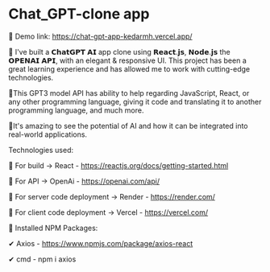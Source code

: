 # Chat_GPT-clone app

🔶 Demo link: https://chat-gpt-app-kedarmh.vercel.app/


💠 I've built a 𝗖𝗵𝗮𝘁𝗚𝗣𝗧 𝗔𝗜 app clone using 𝗥𝗲𝗮𝗰𝘁.𝗷𝘀, 𝗡𝗼𝗱𝗲.𝗷𝘀 the 𝗢𝗣𝗘𝗡𝗔𝗜 𝗔𝗣𝗜, with an elegant & responsive UI. This project has been a great learning experience and has allowed me to work with cutting-edge technologies.

💠This GPT3 model API has ability to help regarding JavaScript, React, or any other programming language, giving it code and translating it to another programming language, and much more.

💠It's amazing to see the potential of AI and how it can be integrated into real-world applications.

Technologies used: 

🌈 For build ->  React - https://reactjs.org/docs/getting-started.html

🌈 For API -> OpenAi - https://openai.com/api/

🌈 For server code deployment -> Render - https://render.com/

🌈 For client code deployment -> Vercel - https://vercel.com/

🔴 Installed NPM Packages:

✔  Axios - https://www.npmjs.com/package/axios-react

✔  cmd - npm i axios
